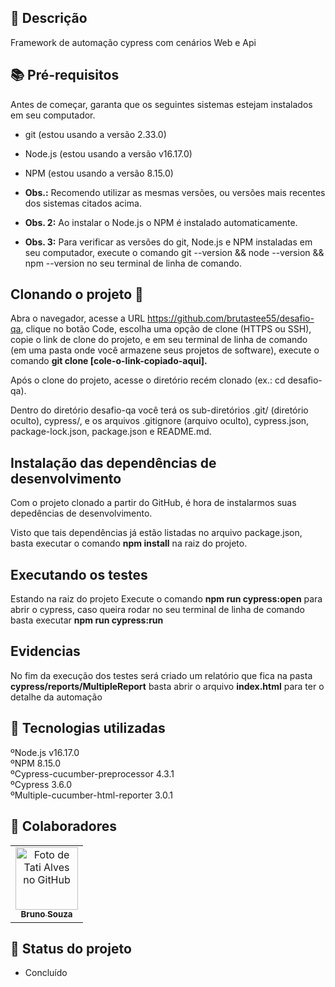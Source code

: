 ## :memo: Descrição
Framework de automação cypress com cenários Web e Api

## :books: Pré-requisitos
Antes de começar, garanta que os seguintes sistemas estejam instalados em seu computador.

* git (estou usando a versão 2.33.0)
* Node.js (estou usando a versão v16.17.0)
* NPM (estou usando a versão 8.15.0)
* <b>Obs.:</b> Recomendo utilizar as mesmas versões, ou versões mais recentes dos sistemas citados acima.

* <b>Obs. 2:</b> Ao instalar o Node.js o NPM é instalado automaticamente.

* <b>Obs. 3:</b> Para verificar as versões do git, Node.js e NPM instaladas em seu computador, execute o comando git --version && node --version && npm --version no seu terminal de linha de comando.

## Clonando o projeto 🐑
Abra o navegador, acesse a URL https://github.com/brutastee55/desafio-qa, clique no botão Code, escolha uma opção de clone (HTTPS ou SSH), copie o link de clone do projeto, e em seu terminal de linha de comando (em uma pasta onde você armazene seus projetos de software), execute o comando <b>git clone [cole-o-link-copiado-aqui].</b>

Após o clone do projeto, acesse o diretório recém clonado (ex.: cd desafio-qa).

Dentro do diretório desafio-qa você terá os sub-diretórios .git/ (diretório oculto), cypress/, e os arquivos .gitignore (arquivo oculto), cypress.json, package-lock.json, package.json e README.md.

## Instalação das dependências de desenvolvimento
Com o projeto clonado a partir do GitHub, é hora de instalarmos suas depedências de desenvolvimento.

Visto que tais dependências já estão listadas no arquivo package.json, basta executar o comando <b>npm install</b> na raiz do projeto.

## Executando os testes
Estando na raiz do projeto Execute o comando <b>npm run cypress:open</b> para abrir o cypress, caso queira rodar no seu terminal de linha de comando basta executar <b>npm run cypress:run</b>

## Evidencias
No fim da execução dos testes será criado um relatório que fica na pasta <b>cypress/reports/MultipleReport</b> basta abrir o arquivo <b>index.html</b> para ter o detalhe da automação 

## :wrench: Tecnologias utilizadas
ºNode.js v16.17.0\
ºNPM 8.15.0\
ºCypress-cucumber-preprocessor 4.3.1\
ºCypress 3.6.0\
ºMultiple-cucumber-html-reporter 3.0.1


## :handshake: Colaboradores
<table>
  <tr>
    <td align="center">
      <a href="https://github.com/brutastee55">
        <img src="https://gitlab.com/uploads/-/system/user/avatar/4485003/avatar.png?width=400" width="100px;" alt="Foto de Tati Alves no GitHub"/><br>
        <sub>
          <b>Bruno Souza</b>
        </sub>
      </a>
    </td>
  </tr>
</table>

## :dart: Status do projeto
* Concluído
